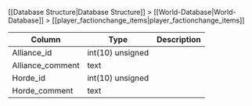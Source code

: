 [[Database Structure|Database Structure]] > [[World-Database|World-Database]] > [[player_factionchange_items|player_factionchange_items]]

Column | Type | Description
--- | --- | ---
Alliance_id | int(10) unsigned | 
Alliance_comment | text | 
Horde_id | int(10) unsigned | 
Horde_comment | text | 

